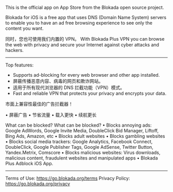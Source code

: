This is the official app on App Store from the Blokada open source project.

Blokada for iOS is a free app that uses DNS (Domain Name System) servers to enable you to have an ad free browsing experience to see only the content you want.

同时，您也可使用我们内置的 VPN。 With Blokada Plus VPN you can browse the web with privacy and secure your Internet against cyber attacks and hackers.

----

Top features:

- Supports ad-blocking for every web browser and other app installed.
- 屏蔽传播恶意内容、病毒的网页和欺诈网站。
- 适用于所有现代浏览器的 DNS 拦截功能（VPN）模式。
- Fast and reliable VPN that protects your privacy and encrypts your data.

市面上兼容性最佳的广告拦截器！

• 屏蔽广告 • 节省流量 • 载入更快 • 续航更长

What can be blocked? What can be blocked? • Blocks annoying ads: Google AdWords, Google Invite Media, DoubleClick Bid Manager, Liftoff, Bing Ads, Amazon, etc • Blocks adult websites • Blocks gambling websites • Blocks social media trackers: Google Analytics, Facebook Connect, DoubleClick, Google Publisher Tags, Google AdSense, Twitter Button, Yandex.Metrix, Comscore • Blocks malicious websites: Virus downloads, malicious content, fraudulent websites and manipulated apps • Blokada Plus Adblock iOS App.

----

Terms of Use: https://go.blokada.org/terms Privacy Policy: https://go.blokada.org/privacy
